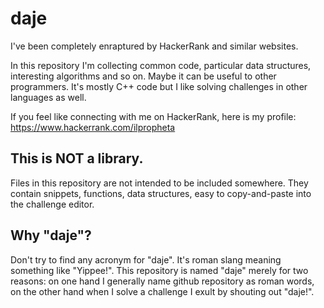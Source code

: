 # daje
I've been completely enraptured by HackerRank and similar websites. 

In this repository I'm collecting common code, particular data structures, interesting algorithms and so on. Maybe it can be useful to other programmers. It's mostly C++ code but I like solving challenges in other languages as well. 

If you feel like connecting with me on HackerRank, here is my profile:
https://www.hackerrank.com/ilpropheta

## This is NOT a library.

Files in this repository are not intended to be included somewhere. They contain snippets, functions, data structures, easy to copy-and-paste into the challenge editor.

## Why "daje"?
Don't try to find any acronym for "daje". It's roman slang meaning something like "Yippee!". This repository is named "daje" merely for two reasons: on one hand I generally name github repository as roman words, on the other hand when I solve a challenge I exult by shouting out "daje!".
